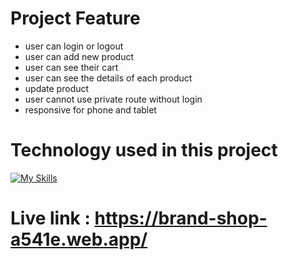 # Project Feature

- user can login or logout
- user can add new product
- user can see their cart
- user can see the details of each product
- update product
- user cannot use private route without login
- responsive for phone and tablet
# Technology used in this project
  [![My Skills](https://skillicons.dev/icons?i=html,css,js,react,tailwind,express,mongodb,firebase&perline=6)](https://skillicons.dev)
# Live link : https://brand-shop-a541e.web.app/
